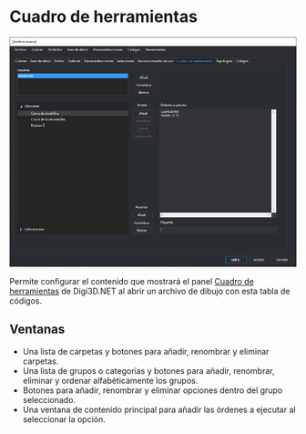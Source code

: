 # Cuadro de herramientas

![Editor de tablas de códigos mostrando la pestaña Cuadro de herramientas](../../../../.gitbook/assets/pestanacuadroherramientas.png)

Permite configurar el contenido que mostrará el panel [Cuadro de herramientas](/digi3d-net/referencia/editor-de-tablas-de-codigos/pestanas/cuadro-de-herramientas.md) de Digi3D.NET al abrir un archivo de dibujo con esta tabla de códigos.

## Ventanas

* Una lista de carpetas y botones para añadir, renombrar y eliminar carpetas.
* Una lista de grupos o categorías y botones para añadir, renombrar, eliminar y ordenar alfabéticamente los grupos.
* Botones para añadir, renombrar y eliminar opciones dentro del grupo seleccionado.
* Una ventana de contenido principal para añadir las órdenes a ejecutar al seleccionar la opción.

